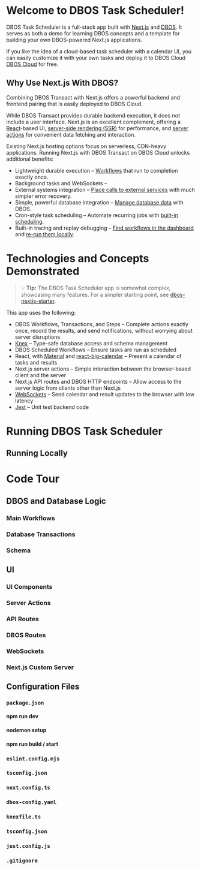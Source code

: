 # Welcome to DBOS Task Scheduler!
DBOS Task Scheduler is a full-stack app built with [Next.js](https://nextjs.org/) and [DBOS](https://dbos.dev).  It serves as both a demo for learning DBOS concepts and a template for building your own DBOS-powered Next.js applications.

If you like the idea of a cloud-based task scheduler with a calendar UI, you can easily customize it with your own tasks and deploy it to DBOS Cloud [DBOS Cloud](https://www.dbos.dev/dbos-cloud) for free.

## Why Use Next.js With DBOS?
Combining DBOS Transact with Next.js offers a powerful backend and frontend pairing that is easily deployed to DBOS Cloud.

While DBOS Transact provides durable backend execution, it does not include a user interface.  Next.js is an excellent complement, offering a [React](https://react.dev/)-based UI, [server-side rendering (SSR)](https://nextjs.org/docs/pages/building-your-application/rendering/server-side-rendering) for performance, and [server actions](https://nextjs.org/docs/app/building-your-application/data-fetching/server-actions-and-mutations) for convenient data fetching and interaction.

Existing Next.js hosting options focus on serverless, CDN-heavy applications.  Running Next.js with DBOS Transact on DBOS Cloud unlocks additional benefits:
- Lightweight durable execution – [Workflows](https://docs.dbos.dev/typescript/tutorials/workflow-tutorial) that run to completion exactly once.
- Background tasks and WebSockets – 
- External systems integration – [Place calls to external services](https://docs.dbos.dev/typescript/tutorials/step-tutorial) with much simpler error recovery.
- Simple, powerful database integration – [Manage database data](https://docs.dbos.dev/typescript/tutorials/transaction-tutorial) with DBOS.
- Cron-style task scheduling – Automate recurring jobs with [built-in scheduling](https://docs.dbos.dev/typescript/tutorials/scheduled-workflows).
- Built-in tracing and replay debugging – [Find workflows in the dashboard](https://docs.dbos.dev/cloud-tutorials/monitoring-dashboard) and [re-run them locally](https://docs.dbos.dev/cloud-tutorials/timetravel-debugging).

# Technologies and Concepts Demonstrated
> 💡 **Tip:** The DBOS Task Scheduler app is somewhat complex, showcasing many features.  For a simpler starting point, see [dbos-nextjs-starter](https://github.com/dbos-inc/dbos-demo-apps/tree/main/typescript/dbos-nextjs-starter).

This app uses the following:
- DBOS Workflows, Transactions, and Steps – Complete actions exactly once, record the results, and send notifications, without worrying about server disruptions
- [Knex](https://knexjs.org/) – Type-safe database access and schema management
- DBOS Scheduled Workflows – Ensure tasks are run as scheduled
- React, with [Material](https://mui.com) and [react-big-calendar](https://github.com/jquense/react-big-calendar) – Present a calendar of tasks and results
- Next.js server actions – Simple interaction between the browser-based client and the server
- Next.js API routes and DBOS HTTP endpoints – Allow access to the server logic from clients other than Next.js
- [WebSockets](https://developer.mozilla.org/en-US/docs/Web/API/WebSockets_API) – Send calendar and result updates to the browser with low latency
- [Jest](https://jestjs.io/) – Unit test backend code

# Running DBOS Task Scheduler

## Running Locally

# Code Tour

## DBOS and Database Logic

### Main Workflows
### Database Transactions
### Schema

## UI
### UI Components
### Server Actions
### API Routes
### DBOS Routes
### WebSockets
### Next.js Custom Server

## Configuration Files
### `package.json`
#### npm run dev
#### nodemon setup
#### npm run build / start
### `eslint.config.mjs`
### `tsconfig.json`
### `next.config.ts`
### `dbos-config.yaml`
### `knexfile.ts`
### `tsconfig.json`
### `jest.config.js`
### `.gitignore`




